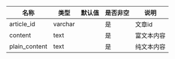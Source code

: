 名称 | 类型 | 默认值 | 是否非空 | 说明
-- | -- | -- | -- |-- 
article_id | varchar | | 是 | 文章id
content | text | | 是 | 富文本内容
plain_content | text | | 是 | 纯文本内容

